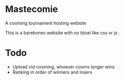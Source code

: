 # Mastecomie

A cooming tournament hosting website

This is a barebones website with no bloat like css or js .

# Todo
- Upload vid cooming, whoever cooms longer wins
- Ranking in order of winners and losers

